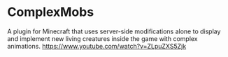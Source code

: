 # ComplexMobs
A plugin for Minecraft that uses server-side modifications alone to display and implement new living creatures inside the game with
complex animations.
https://www.youtube.com/watch?v=ZLpuZXS5Zjk
